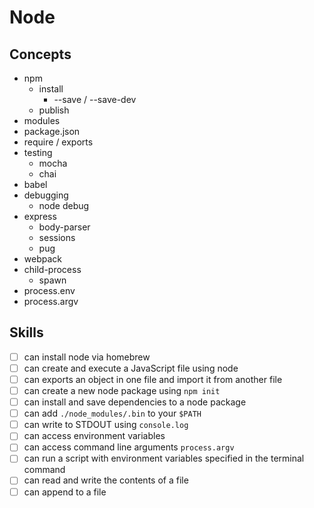# Node

## Concepts

* npm
  * install
    * --save / --save-dev
  * publish
* modules
* package.json
* require / exports
* testing
  * mocha
  * chai
* babel
* debugging
  * node debug
* express
  * body-parser
  * sessions
  * pug
* webpack
* child-process
  * spawn
* process.env
* process.argv


## Skills


- [ ] can install node via homebrew
- [ ] can create and execute a JavaScript file using node
- [ ] can exports an object in one file and import it from another file
- [ ] can create a new node package using `npm init`
- [ ] can install and save dependencies to a node package
- [ ] can add `./node_modules/.bin` to your `$PATH`
- [ ] can write to STDOUT using `console.log`
- [ ] can access environment variables
- [ ] can access command line arguments `process.argv`
- [ ] can run a script with environment variables specified in the terminal command
- [ ] can read and write the contents of a file
- [ ] can append to a file
